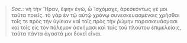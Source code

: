 

>  *Soc.*: νὴ τὴν Ἥραν, ἔφην ἐγώ, ὦ Ἰσχόμαχε, ἀρεσκόντως γέ μοι ταῦτα ποιεῖς. τὸ γὰρ ἐν τῷ αὐτῷ χρόνῳ συνεσκευασμένοις χρῆσθαι τοῖς τε πρὸς τὴν ὑγίειαν καὶ τοῖς πρὸς τὴν ῥώμην παρασκευάσμασι καὶ τοῖς εἰς τὸν πόλεμον ἀσκήμασι καὶ ταῖς τοῦ πλούτου ἐπιμελείαις, ταῦτα πάντα ἀγαστά μοι δοκεῖ εἶναι.